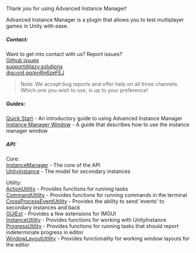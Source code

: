 Thank you for using Advanced Instance Manager!

Advanced Instance Manager is a plugin that allows you to test multiplayer games in Unity with ease.

##### Contact:
Want to get into contact with us? Report issues?\
[Github issues](https://github.com/Lazy-Solutions/advanced-instance-manager/issues)\
[support@lazy.solutions](mailto:support@lazy.solutions)\
[discord.gg/pnRn6zeFEJ](https://discord.gg/pnRn6zeFEJ)
>Note: We accept bug reports and offer help on all three channels. Which one you wish to use, is up to your preference!

##### Guides:
[Quick Start](QuickStart) - An introductory guide to using Advanced Instance Manager\
[Instance Manager Window](InstanceManagerWindowGuide) - A guide that describes how to use the instance manager window

##### API:
Core:\
[InstanceManager](InstanceManager) - The core of the API\
[UnityInstance](UnityInstance) - The model for secondary instances

Utility:\
[ActionUtility](ActionUtility) - Provides functions for running tasks\
[CommandUtility](CommandUtility) - Provides functions for running commands in the terminal\
[CrossProcessEventUtility](CrossProcessEventUtility) - Provides the ability to send 'events' to secondary instances and back\
[GUIExt](GUIExt) - Provides a few extensions for IMGUI\
[InstanceUtility](InstanceUtility) - Provides functions for working with UnityInstance\
[ProgressUtility](ProgressUtility) - Provides functions for running tasks that should report indeterminate progress in editor\
[WindowLayoutUtility](WindowLayoutUtility) - Provides functionality for working window layouts for the editor

